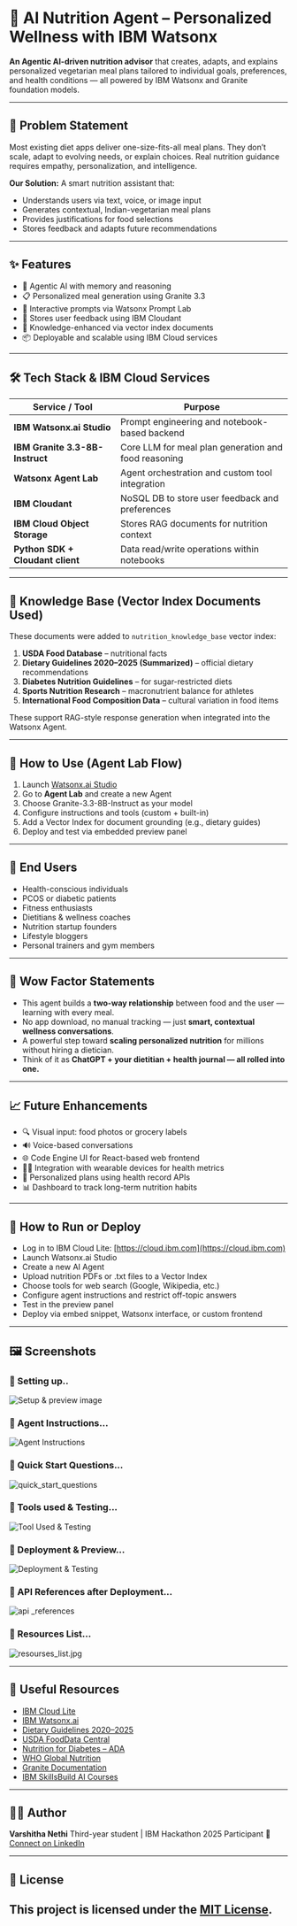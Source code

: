 # 🥗 AI Nutrition Agent – Personalized Wellness with IBM Watsonx

**An Agentic AI-driven nutrition advisor** that creates, adapts, and explains personalized vegetarian meal plans tailored to individual goals, preferences, and health conditions — all powered by IBM Watsonx and Granite foundation models.

---

## 🧾 Problem Statement

Most existing diet apps deliver one-size-fits-all meal plans. They don’t scale, adapt to evolving needs, or explain choices. Real nutrition guidance requires empathy, personalization, and intelligence.

**Our Solution:** A smart nutrition assistant that:

* Understands users via text, voice, or image input
* Generates contextual, Indian-vegetarian meal plans
* Provides justifications for food selections
* Stores feedback and adapts future recommendations

---

## ✨ Features

* 🧠 Agentic AI with memory and reasoning
* 📋 Personalized meal generation using Granite 3.3
* 💬 Interactive prompts via Watsonx Prompt Lab
* 📝 Stores user feedback using IBM Cloudant
* 🧾 Knowledge-enhanced via vector index documents
* 📦 Deployable and scalable using IBM Cloud services

---

## 🛠️ Tech Stack & IBM Cloud Services

| Service / Tool                   | Purpose                                              |
| -------------------------------- | ---------------------------------------------------- |
| **IBM Watsonx.ai Studio**        | Prompt engineering and notebook-based backend        |
| **IBM Granite 3.3-8B-Instruct**  | Core LLM for meal plan generation and food reasoning |
| **Watsonx Agent Lab**            | Agent orchestration and custom tool integration      |
| **IBM Cloudant**                 | NoSQL DB to store user feedback and preferences      |
| **IBM Cloud Object Storage**     | Stores RAG documents for nutrition context           |
| **Python SDK + Cloudant client** | Data read/write operations within notebooks          |

---

## 📂 Knowledge Base (Vector Index Documents Used)

These documents were added to `nutrition_knowledge_base` vector index:

1. **USDA Food Database** – nutritional facts
2. **Dietary Guidelines 2020–2025 (Summarized)** – official dietary recommendations
3. **Diabetes Nutrition Guidelines** – for sugar-restricted diets
4. **Sports Nutrition Research** – macronutrient balance for athletes
5. **International Food Composition Data** – cultural variation in food items

These support RAG-style response generation when integrated into the Watsonx Agent.

---

## 📓 How to Use (Agent Lab Flow)

1. Launch [Watsonx.ai Studio](https://dataplatform.cloud.ibm.com/)
2. Go to **Agent Lab** and create a new Agent
3. Choose Granite-3.3-8B-Instruct as your model
4. Configure instructions and tools (custom + built-in)
5. Add a Vector Index for document grounding (e.g., dietary guides)
6. Deploy and test via embedded preview panel

---


## 👤 End Users

* Health-conscious individuals
* PCOS or diabetic patients
* Fitness enthusiasts
* Dietitians & wellness coaches
* Nutrition startup founders
* Lifestyle bloggers
* Personal trainers and gym members

---

## 🌟 Wow Factor Statements

* This agent builds a **two-way relationship** between food and the user — learning with every meal.
* No app download, no manual tracking — just **smart, contextual wellness conversations**.
* A powerful step toward **scaling personalized nutrition** for millions without hiring a dietician.
* Think of it as **ChatGPT + your dietitian + health journal — all rolled into one.**

---

## 📈 Future Enhancements

* 🔍 Visual input: food photos or grocery labels
* 🔊 Voice-based conversations
* 🌐 Code Engine UI for React-based web frontend
* 👩‍⚕️ Integration with wearable devices for health metrics
* 🧬 Personalized plans using health record APIs
* 📊 Dashboard to track long-term nutrition habits

---

## 📌 How to Run or Deploy

* Log in to IBM Cloud Lite: [https://cloud.ibm.com](https://cloud.ibm.com)
* Launch Watsonx.ai Studio
* Create a new AI Agent
* Upload nutrition PDFs or .txt files to a Vector Index
* Choose tools for web search (Google, Wikipedia, etc.)
* Configure agent instructions and restrict off-topic answers
* Test in the preview panel
* Deploy via embed snippet, Watsonx interface, or custom frontend

---
## 🖼️ Screenshots
### 🔹 Setting up..
![Setup & preview image](setup.jpg)
### 🔹 Agent Instructions...
![Agent Instructions](agentins.jpg)
### 🔹 Quick Start Questions...
![quick_start_questions](quickstart.jpg)
### 🔹 Tools used & Testing...
![Tool Used & Testing](tools.jpg)
### 🔹 Deployment & Preview...
![Deployment & Testing](deployed.jpg)
### 🔹 API References after Deployment...
![api _references](links.jpg)
### 🔹 Resources List...
![resourses_list.jpg](resource_list.jpg)

---


## 🔗 Useful Resources

* [IBM Cloud Lite](https://cloud.ibm.com)
* [IBM Watsonx.ai](https://www.ibm.com/products/watsonx)
* [Dietary Guidelines 2020–2025](https://www.dietaryguidelines.gov/)
* [USDA FoodData Central](https://fdc.nal.usda.gov/)
* [Nutrition for Diabetes – ADA](https://diabetes.org/healthy-living/recipes-nutrition)
* [WHO Global Nutrition](https://www.who.int/health-topics/nutrition)
* [Granite Documentation](https://www.ibm.com/granite/docs/)
* [IBM SkillsBuild AI Courses](https://skillsbuild.org)

---

## 👩‍💻 Author

**Varshitha Nethi** &#x20;
Third-year student | IBM Hackathon 2025 Participant &#x20;
🔗 [Connect on LinkedIn](https://www.linkedin.com/in/varshitha-nethi)

---

## 📄 License
 This project is licensed under the [MIT License](LICENSE).
---




